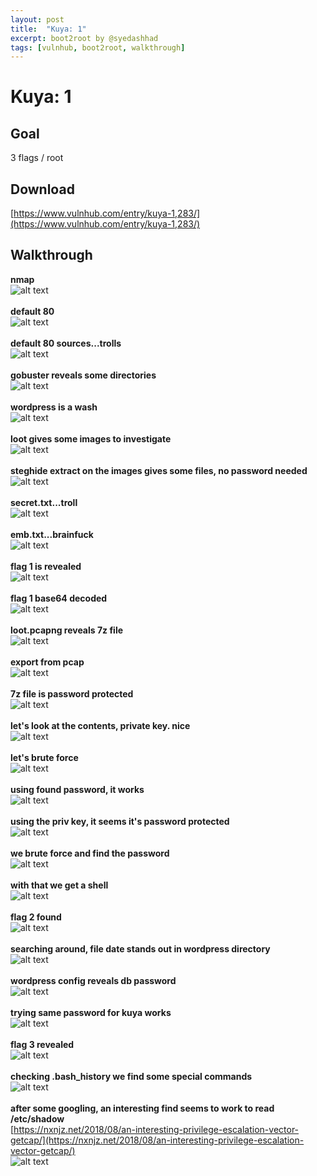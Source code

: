 ```yaml
---
layout: post
title:  "Kuya: 1"
excerpt: boot2root by @syedashhad
tags: [vulnhub, boot2root, walkthrough]
---
```


# Kuya: 1

## Goal #
3 flags / root

## Download #
[https://www.vulnhub.com/entry/kuya-1,283/](https://www.vulnhub.com/entry/kuya-1,283/)

## Walkthrough #
**nmap**
<br>![alt text](../vulnhub/2018/Kuya_1/imgs/nmap.png)
<br><br>
**default 80**
<br>![alt text](../vulnhub/2018/Kuya_1/imgs/default80.png)
<br><br>
**default 80 sources...trolls**
<br>![alt text](../vulnhub/2018/Kuya_1/imgs/default80source.png)
<br><br>
**gobuster reveals some directories**
<br>![alt text](../vulnhub/2018/Kuya_1/imgs/gobuster.png)
<br><br>
**wordpress is a wash**
<br>![alt text](../vulnhub/2018/Kuya_1/imgs/wordpress.png)
<br><br>
**loot gives some images to investigate**
<br>![alt text](../vulnhub/2018/Kuya_1/imgs/loot80.png)
<br><br>
**steghide extract on the images gives some files, no password needed**
<br>![alt text](../vulnhub/2018/Kuya_1/imgs/steghide.png)
<br><br>
**secret.txt...troll**
<br>![alt text](../vulnhub/2018/Kuya_1/imgs/secrettxt.png)
<br><br>
**emb.txt...brainfuck**
<br>![alt text](../vulnhub/2018/Kuya_1/imgs/embtxt.png)
<br><br>
**flag 1 is revealed**
<br>![alt text](../vulnhub/2018/Kuya_1/imgs/flag1.png)
<br><br>
**flag 1 base64 decoded**
<br>![alt text](../vulnhub/2018/Kuya_1/imgs/bfbalut.png)
<br><br>
**loot.pcapng reveals 7z file**
<br>![alt text](../vulnhub/2018/Kuya_1/imgs/lootpcap.png)
<br><br>
**export from pcap**
<br>![alt text](../vulnhub/2018/Kuya_1/imgs/exportpcap.png)
<br><br>
**7z file is password protected**
<br>![alt text](../vulnhub/2018/Kuya_1/imgs/7zpassprotect.png)
<br><br>
**let's look at the contents, private key. nice**
<br>![alt text](../vulnhub/2018/Kuya_1/imgs/7zcontents.png)
<br><br>
**let's brute force**
<br>![alt text](../vulnhub/2018/Kuya_1/imgs/lootbrutejohn.png)
<br><br>
**using found password, it works**
<br>![alt text](../vulnhub/2018/Kuya_1/imgs/7zloot.png)
<br><br>
**using the priv key, it seems it's password protected**
<br>![alt text](../vulnhub/2018/Kuya_1/imgs/idrsapassprotect.png)
<br><br>
**we brute force and find the password**
<br>![alt text](../vulnhub/2018/Kuya_1/imgs/idrsabrutejohn.png)
<br><br>
**with that we get a shell**
<br>![alt text](../vulnhub/2018/Kuya_1/imgs/shell.png)
<br><br>
**flag 2 found**
<br>![alt text](../vulnhub/2018/Kuya_1/imgs/flag2.png)
<br><br>
**searching around, file date stands out in wordpress directory**
<br>![alt text](../vulnhub/2018/Kuya_1/imgs/wpdate.png)
<br><br>
**wordpress config reveals db password**
<br>![alt text](../vulnhub/2018/Kuya_1/imgs/wpconfig.png)
<br><br>
**trying same password for kuya works**
<br>![alt text](../vulnhub/2018/Kuya_1/imgs/kuya.png)
<br><br>
**flag 3 revealed**
<br>![alt text](../vulnhub/2018/Kuya_1/imgs/flag3.png)
<br><br>
**checking .bash_history we find some special commands**
<br>![alt text](../vulnhub/2018/Kuya_1/imgs/bashhist.png)
<br><br>
**after some googling, an interesting find seems to work to read /etc/shadow**<br>
[https://nxnjz.net/2018/08/an-interesting-privilege-escalation-vector-getcap/](https://nxnjz.net/2018/08/an-interesting-privilege-escalation-vector-getcap/)
<br>![alt text](../vulnhub/2018/Kuya_1/imgs/shadow.png)
<br><br>















